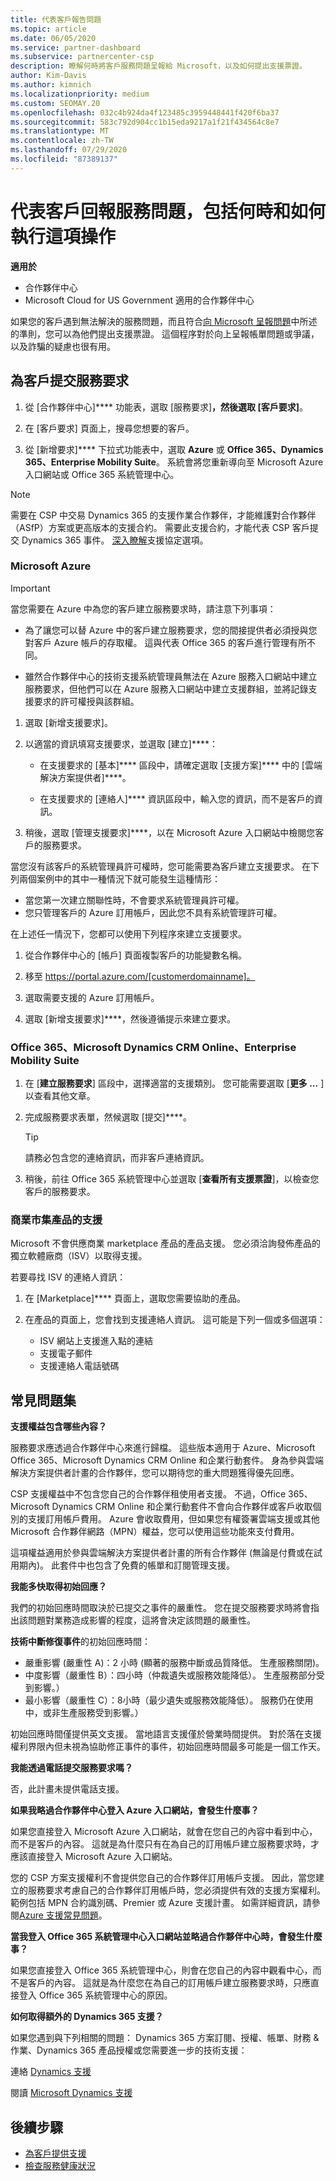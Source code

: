 ```yaml
---
title: 代表客戶報告問題
ms.topic: article
ms.date: 06/05/2020
ms.service: partner-dashboard
ms.subservice: partnercenter-csp
description: 瞭解何時將客戶服務問題呈報給 Microsoft，以及如何提出支援票證。
author: Kim-Davis
ms.author: kimnich
ms.localizationpriority: medium
ms.custom: SEOMAY.20
ms.openlocfilehash: 032c4b924da4f123485c3959448441f420f6ba37
ms.sourcegitcommit: 583c792d904cc1b15eda9217a1f21f434564c8e7
ms.translationtype: MT
ms.contentlocale: zh-TW
ms.lasthandoff: 07/29/2020
ms.locfileid: "87389137"
---
```

# <a name="report-a-service-problem-on-behalf-of-a-customer---including-when-and-how-to-do-so"></a>代表客戶回報服務問題，包括何時和如何執行這項操作

**適用於**

- 合作夥伴中心
- Microsoft Cloud for US Government 適用的合作夥伴中心

如果您的客戶遇到無法解決的服務問題，而且符合[向 Microsoft 呈報問題](escalate-problems-to-microsoft.md)中所述的準則，您可以為他們提出支援票證。 這個程序對於向上呈報帳單問題或爭議，以及詐騙的疑慮也很有用。 

## <a name="submit-a-service-request-for-a-customer"></a>為客戶提交服務要求

1. 從 [合作夥伴中心]**** 功能表，選取 [服務要求]****，然後選取 [客戶要求]****。 

2. 在 [客戶要求] 頁面上，搜尋您想要的客戶。

3. 從 [新增要求]**** 下拉式功能表中，選取 **Azure** 或 **Office 365、Dynamics 365、Enterprise Mobility Suite**。 系統會將您重新導向至 Microsoft Azure 入口網站或 Office 365 系統管理中心。

>[!NOTE]
>需要在 CSP 中交易 Dynamics 365 的支援作業合作夥伴，才能維護對合作夥伴（ASfP）方案或更高版本的支援合約。 需要此支援合約，才能代表 CSP 客戶提交 Dynamics 365 事件。 [深入瞭解](https://partner.microsoft.com/support/partnersupport)支援協定選項。

### <a name="microsoft-azure"></a>Microsoft Azure

> [!IMPORTANT]
> 當您需要在 Azure 中為您的客戶建立服務要求時，請注意下列事項：
>
>- 為了讓您可以替 Azure 中的客戶建立服務要求，您的間接提供者必須授與您對客戶 Azure 帳戶的存取權。 這與代表 Office 365 的客戶進行管理有所不同。
>
>- 雖然合作夥伴中心的技術支援系統管理員無法在 Azure 服務入口網站中建立服務要求，但他們可以在 Azure 服務入口網站中建立支援群組，並將記錄支援要求的許可權授與該群組。

1. 選取 [新增支援要求]。

2. 以適當的資訊填寫支援要求，並選取 [建立]****：

   - 在支援要求的 [基本]**** 區段中，請確定選取 [支援方案]**** 中的 [雲端解決方案提供者]****。

   - 在支援要求的 [連絡人]**** 資訊區段中，輸入您的資訊，而不是客戶的資訊。

3. 稍後，選取 [管理支援要求]****，以在 Microsoft Azure 入口網站中檢閱您客戶的服務要求。

當您沒有該客戶的系統管理員許可權時，您可能需要為客戶建立支援要求。 在下列兩個案例中的其中一種情況下就可能發生這種情形：

- 當您第一次建立關聯性時，不會要求系統管理員許可權。
- 您只管理客戶的 Azure 訂用帳戶，因此您不具有系統管理許可權。
 
在上述任一情況下，您都可以使用下列程序來建立支援要求。 

1. 從合作夥伴中心的 [帳戶] 頁面複製客戶的功能變數名稱。

2. 移至 https://portal.azure.com/[customerdomainname]。 

3. 選取需要支援的 Azure 訂用帳戶。

4. 選取 [新增支援要求]****，然後遵循提示來建立要求。 

 
### <a name="office-365-microsoft-dynamics-crm-online-enterprise-mobility-suite"></a>Office 365、Microsoft Dynamics CRM Online、Enterprise Mobility Suite

1. 在 [**建立服務要求**] 區段中，選擇適當的支援類別。 您可能需要選取 [**更多 ...** ] 以查看其他文章。

2. 完成服務要求表單，然候選取 [提交]****。

   > [!TIP]
   > 請務必包含您的連絡資訊，而非客戶連絡資訊。

3. 稍後，前往 Office 365 系統管理中心並選取 [**查看所有支援票證**]，以檢查您客戶的服務要求。

### <a name="support-for-commercial-marketplace-products"></a>商業市集產品的支援

Microsoft 不會供應商業 marketplace 產品的產品支援。 您必須洽詢發佈產品的獨立軟體廠商（ISV）以取得支援。

若要尋找 ISV 的連絡人資訊：

1.  在 [Marketplace]**** 頁面上，選取您需要協助的產品。

2.  在產品的頁面上，您會找到支援連絡人資訊。 這可能是下列一個或多個選項：

    - ISV 網站上支援進入點的連結
    - 支援電子郵件
    - 支援連絡人電話號碼

## <a name="faq"></a>常見問題集

**支援權益包含哪些內容？**

服務要求應透過合作夥伴中心來進行歸檔。 這些版本適用于 Azure、Microsoft Office 365、Microsoft Dynamics CRM Online 和企業行動套件。 身為參與雲端解決方案提供者計畫的合作夥伴，您可以期待您的重大問題獲得優先回應。

CSP 支援權益中不包含您自己的合作夥伴租使用者支援。 不過，Office 365、Microsoft Dynamics CRM Online 和企業行動套件不會向合作夥伴或客戶收取個別的支援訂用帳戶費用。 Azure 會收取費用，但如果您有權簽署雲端支援或其他 Microsoft 合作夥伴網路（MPN）權益，您可以使用這些功能來支付費用。

這項權益適用於參與雲端解決方案提供者計畫的所有合作夥伴 (無論是付費或在試用期內)。 此套件中也包含了免費的帳單和訂閱管理支援。

**我能多快取得初始回應？**

我們的初始回應時間取決於已提交之事件的嚴重性。 您在提交服務要求時將會指出該問題對業務造成影響的程度，這將會決定該問題的嚴重性。

**技術中斷修復事件**的初始回應時間：

- 嚴重影響 (嚴重性 A)：2 小時 (顯著的服務中斷或品質降低。 生產服務關閉)。
- 中度影響（嚴重性 B）：四小時（仲裁遺失或服務效能降低）。 生產服務部分受到影響。）
- 最小影響（嚴重性 C）：8小時（最少遺失或服務效能降低）。 服務仍在使用中，或非生產服務受到影響。）

初始回應時間僅提供英文支援。 當地語言支援僅於營業時間提供。
對於落在支援權利界限內但未視為協助修正事件的事件，初始回應時間最多可能是一個工作天。

**我能透過電話提交服務要求嗎？**

否，此計畫未提供電話支援。

**如果我略過合作夥伴中心登入 Azure 入口網站，會發生什麼事？**

如果您直接登入 Microsoft Azure 入口網站，就會在您自己的內容中看到中心，而不是客戶的內容。 這就是為什麼只有在為自己的訂用帳戶建立服務要求時，才應該直接登入 Microsoft Azure 入口網站。

您的 CSP 方案支援權利不會提供您自己的合作夥伴訂用帳戶支援。 因此，當您建立的服務要求考慮自己的合作夥伴訂用帳戶時，您必須提供有效的支援方案權利。 範例包括 MPN 合約識別碼、Premier 或 Azure 支援計畫。 如需詳細資訊，請參閱[Azure 支援常見問題](https://go.microsoft.com/fwlink/?LinkId=717532)。

**當我登入 Office 365 系統管理中心入口網站並略過合作夥伴中心時，會發生什麼事？**

如果您直接登入 Office 365 系統管理中心，則會在您自己的內容中觀看中心，而不是客戶的內容。 這就是為什麼您在為自己的訂用帳戶建立服務要求時，只應直接登入 Office 365 系統管理中心的原因。

**如何取得額外的 Dynamics 365 支援？**

如果您遇到與下列相關的問題： Dynamics 365 方案訂閱、授權、帳單、財務 & 作業、Dynamics 365 產品授權或您需要進一步的技術支援：
 
連絡 [Dynamics 支援](https://docs.microsoft.com/dynamics365/customer-engagement/admin/contact-technical-support)

閱讀 [Microsoft Dynamics 支援](https://support.microsoft.com/help/4052881/faq-microsoft-dynamics-365-for-unified-operations-iur)

## <a name="next-steps"></a>後續步驟

- [為客戶提供支援](customer-support.md)
- [檢查服務健康狀況](check-service-health.md)
